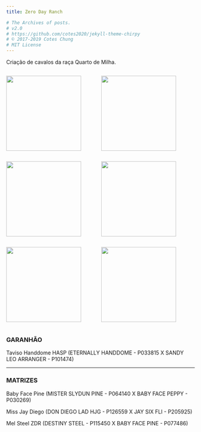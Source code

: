 ```yaml
---
title: Zero Day Ranch

# The Archives of posts.
# v2.0
# https://github.com/cotes2020/jekyll-theme-chirpy
# © 2017-2019 Cotes Chung
# MIT License
---
```

Criação de cavalos da raça Quarto de Milha.

<div class="box">
	<p href="/" class="site-horse"><img src="https://raw.githubusercontent.com/tuxtrack/tuxtrack.github.io/master/assets/img/sample/zdr/taviso.jpg" width="200" height="200"/></p> 
</div>
<div class="box">
	<p href="/" class="site-horse"><img src="https://raw.githubusercontent.com/tuxtrack/tuxtrack.github.io/master/assets/img/sample/zdr/redondel.jpg" width="200" height="200"/></p> 
</div>
<div class="box">
	<p href="/" class="site-horse"><img src="https://raw.githubusercontent.com/tuxtrack/tuxtrack.github.io/master/assets/img/sample/zdr/mel.jpg" width="200" height="200"/></p> 
</div>
<style>
div.box {
	width: 250px;
	display: inline-block;
}
</style>

<div class="box">
	<p href="/" class="site-horse"><img src="https://raw.githubusercontent.com/tuxtrack/tuxtrack.github.io/master/assets/img/sample/zdr/zdr1.jpg" width="200" height="200"/></p> 
</div>
<div class="box">
	<p href="/" class="site-horse"><img src="https://raw.githubusercontent.com/tuxtrack/tuxtrack.github.io/master/assets/img/sample/zdr/zdr2.jpg" width="200" height="200"/></p> 
</div>
<div class="box">
	<p href="/" class="site-horse"><img src="https://raw.githubusercontent.com/tuxtrack/tuxtrack.github.io/master/assets/img/sample/zdr/zdr3.jpg" width="200" height="200"/></p> 
</div>
<style>
div.box {
	width: 250px;
	display: inline-block;
}
</style>




### GARANHÃO

Taviso Handdome HASP (ETERNALLY HANDDOME - P033815  X  SANDY LEO ARRANGER - P101474) 

 ***

### MATRIZES

Baby Face Pine (MISTER SLYDUN PINE - P064140  X  BABY FACE PEPPY - P030269)

Miss Jay Diego (DON DIEGO LAD HJG - P126559  X  JAY SIX FLI - P205925)

Mel Steel ZDR (DESTINY STEEL - P115450 X BABY FACE PINE - P077486)


